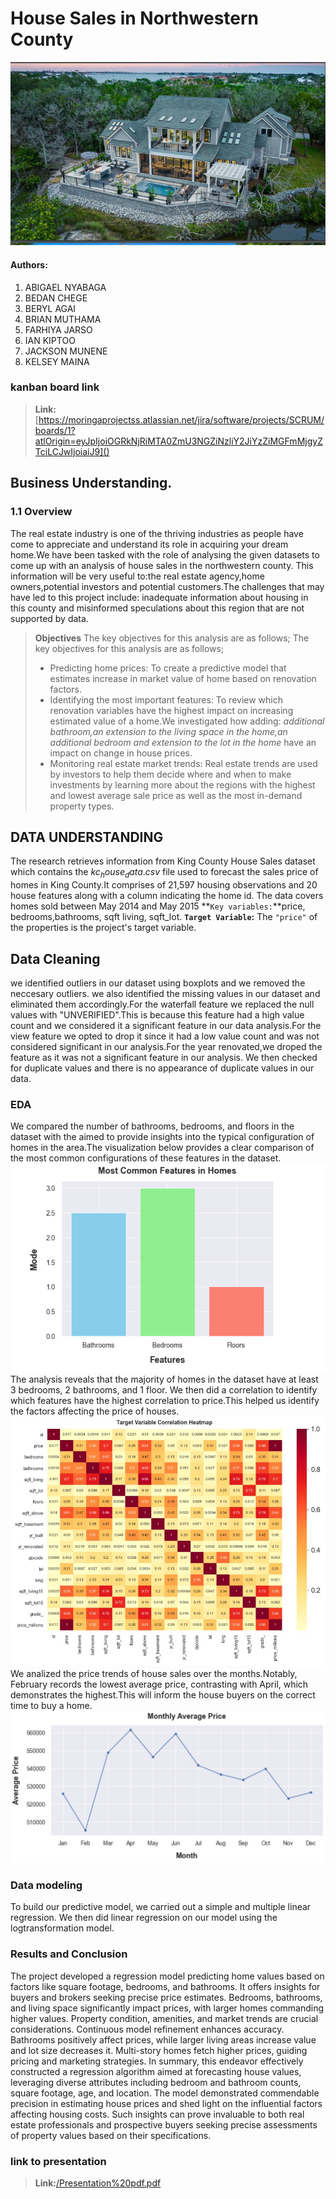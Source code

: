 # House Sales in Northwestern County


![housing](picture/Readme%20image%201.png)

#### Authors:
1. ABIGAEL NYABAGA
2. BEDAN CHEGE
3. BERYL AGAI
4. BRIAN MUTHAMA
5. FARHIYA JARSO
6. IAN KIPTOO
7. JACKSON MUNENE
8. KELSEY MAINA
 
### kanban board link
> **Link:**[https://moringaprojectss.atlassian.net/jira/software/projects/SCRUM/boards/1?atlOrigin=eyJpIjoiOGRkNjRiMTA0ZmU3NGZiNzliY2JiYzZiMGFmMjgyZTciLCJwIjoiaiJ9]()


## Business Understanding.
### 1.1 Overview
The real estate industry is one of the thriving industries as people have come to appreciate and understand its role in acquiring your dream home.We have been tasked with the role of analysing the given datasets to come up with an analysis of house sales in the northwestern county. This information will be very useful to:the real estate agency,home owners,potential investors and potential customers.The challenges that may have led to this project include: inadequate information about housing in this county and misinformed speculations about this region that are not supported by data.
>**Objectives**
The key objectives for this analysis are as follows;
The key objectives for this analysis are as follows;
>* Predicting home prices: To create a predictive model that estimates increase in market value of home based on renovation factors.
>* Identifying the most important features: To review which renovation variables have the highest impact on increasing estimated value of a home.We investigated how adding: *additional bathroom,an extension to the living space in the home,an additional bedroom and extension to the lot in the home* have an impact on change in house prices.
>* Monitoring real estate market trends: Real estate trends are used by investors to help them decide where and when to make investments by learning more about the regions with the highest and lowest average sale price as well as the most in-demand property types.
## DATA UNDERSTANDING
The research retrieves information from King County House Sales dataset which contains the $kc_house_data.csv$ file used to forecast the sales price of homes in King County.It comprises of 21,597 housing observations and 20 house features along with a column indicating the home id. The data covers homes sold between May 2014 and May 2015 **`Key variables:`**price, bedrooms,bathrooms, sqft living, sqft_lot.
**`Target Variable`:** The `"price"` of the properties is the project's target variable. 
## Data Cleaning
we identified outliers in our dataset using boxplots and we removed the neccesary outliers.
we also identified the missing values in our dataset and eliminated them accordingly.For the waterfall feature we replaced the null values with "UNVERIFIED".This is because this feature had a high value count and we considered it a significant feature in our data analysis.For the view feature we opted to drop it since it had a low value count and was not considered significant in our analysis.For the year renovated,we droped the feature as it was not a significant feature in our analysis.
We then checked for duplicate values and there is no appearance of duplicate values in our data.
### EDA
We compared the number of bathrooms, bedrooms, and floors in the dataset with the aimed to provide insights into the typical configuration of homes in the area.The visualization below provides a clear comparison of the most common configurations of these features in the dataset.
![housing](picture/Homefeatures.png)
The analysis reveals that the majority of homes in the dataset have at least 3 bedrooms, 2 bathrooms, and 1 floor.
We then did a correlation to identify which features have the highest correlation to price.This helped us identify the factors affecting the price of houses.
![housing](picture/corr%20heatmap.jpeg)
We analized the price trends of house sales over the months.Notably, February records the lowest average price, contrasting with April, which demonstrates the highest.This will inform the house buyers on the correct time to buy a home.
![housing](picture/price%20predictions.png)
### Data modeling
To build our predictive model, we carried out a simple and multiple linear regression. We then did linear regression on our model using the logtransformation model.
### Results and Conclusion
The project developed a regression model predicting home values based on factors like square footage, bedrooms, and bathrooms. It offers insights for buyers and brokers seeking precise price estimates. Bedrooms, bathrooms, and living space significantly impact prices, with larger homes commanding higher values. Property condition, amenities, and market trends are crucial considerations. Continuous model refinement enhances accuracy. Bathrooms positively affect prices, while larger living areas increase value and lot size decreases it. Multi-story homes fetch higher prices, guiding pricing and marketing strategies.
In summary, this endeavor effectively constructed a regression algorithm aimed at forecasting house values, leveraging diverse attributes including bedroom and bathroom counts, square footage, age, and location. The model demonstrated commendable precision in estimating house prices and shed light on the influential factors affecting housing costs. Such insights can prove invaluable to both real estate professionals and prospective buyers seeking precise assessments of property values based on their specifications.
### link to presentation
> **Link:**[/Presentation%20pdf.pdf]()